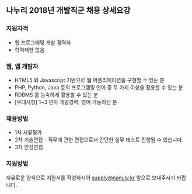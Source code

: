 ## 나누리 2018년 개발직군 채용 상세요강

### 지원자격
  - 웹 프로그래밍 개발 경력자
  - 학력제한 없음

### 웹, 앱 개발자
- HTML5 와 Javascript 기반으로 웹 어플리케이션을 구현할 수 있는 분
- PHP, Python, Java 등의 프로그램밍 언어 중 두 가지 이상을 활용할 수 있는 분
- RDBMS 를 능숙하게 활용할 수 있는 분
- [우대사항] 1~3 년차 개발경력, 영어 가능하신 분

### 채용방법
 - 1차 서류평가
 - 2차 기술면접 - 직무에 관한 면접으로서 간단한 실무 테스트 진행될 수 있습니다.
 - 3차 인성면접

### 지원방법
자유로운 양식으로 지원서를 작성하시어 supply@nanuly.kr 앞으로 보내주시기 바랍니다.
